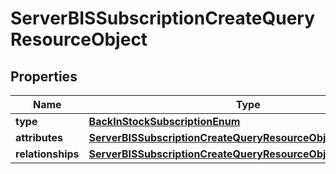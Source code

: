 # ServerBISSubscriptionCreateQueryResourceObject

## Properties
Name | Type | Description | Notes
------------ | ------------- | ------------- | -------------
**type** | [**BackInStockSubscriptionEnum**](BackInStockSubscriptionEnum.md) |  | 
**attributes** | [**ServerBISSubscriptionCreateQueryResourceObjectAttributes**](ServerBISSubscriptionCreateQueryResourceObjectAttributes.md) |  | 
**relationships** | [**ServerBISSubscriptionCreateQueryResourceObjectRelationships**](ServerBISSubscriptionCreateQueryResourceObjectRelationships.md) |  |  [optional]
